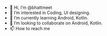 - 👋 Hi, I’m @bhattmeet
- 👀 I’m interested in Coding, UI designing.
- 🌱 I’m currently learning Android, Kotlin.
- 💞️ I’m looking to collaborate on Android, Kotlin.
- 📫 How to reach me 

<!---
bhattmeet/bhattmeet is a ✨ special ✨ repository because its `README.md` (this file) appears on your GitHub profile.
You can click the Preview link to take a look at your changes.
--->
